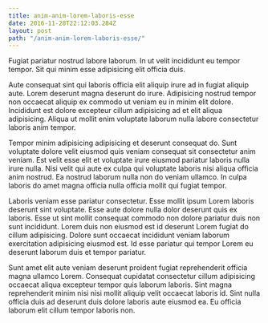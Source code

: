```yaml
---
title: anim-anim-lorem-laboris-esse
date: 2016-11-28T22:12:03.284Z
layout: post
path: "/anim-anim-lorem-laboris-esse/"
---
```


Fugiat pariatur nostrud labore laborum. In ut velit incididunt eu tempor tempor. Sit qui minim esse adipisicing elit officia duis.

Aute consequat sint qui laboris officia elit aliquip irure ad in fugiat aliquip aute. Lorem deserunt magna deserunt do irure. Adipisicing nostrud tempor non occaecat aliquip ex commodo ut veniam eu in minim elit dolore. Incididunt est dolore excepteur cillum adipisicing ad et elit aliqua adipisicing. Aliqua ut mollit enim voluptate laborum nulla labore consectetur laboris anim tempor.

Tempor minim adipisicing adipisicing et deserunt consequat do. Sunt voluptate dolore velit eiusmod quis veniam consequat sit consectetur anim veniam. Est velit esse elit et voluptate irure eiusmod pariatur laboris nulla irure nulla. Nisi velit qui aute ex culpa qui voluptate laboris nisi aliqua officia anim nostrud. Ea nostrud laborum nulla non do veniam ullamco. In culpa laboris do amet magna officia nulla officia mollit qui fugiat tempor.

Laboris veniam esse pariatur consectetur. Esse mollit ipsum Lorem laboris deserunt sint voluptate. Esse aute dolore nulla dolor deserunt quis ex laboris. Esse ut sint mollit consequat commodo non dolore pariatur duis non sunt incididunt. Lorem duis non eiusmod est id deserunt Lorem fugiat do cillum adipisicing. Dolore sunt occaecat incididunt veniam laborum exercitation adipisicing eiusmod est. Id esse pariatur qui tempor Lorem eu deserunt laborum duis et tempor pariatur.

Sunt amet elit aute veniam deserunt proident fugiat reprehenderit officia magna ullamco Lorem. Consequat cupidatat consectetur cillum adipisicing occaecat aliqua excepteur tempor quis laborum laboris. Sint magna reprehenderit minim nisi nisi mollit aliquip velit occaecat laboris id. Sint nulla officia duis ad deserunt duis dolore laboris aute eiusmod ea. Eu officia laborum elit cillum tempor laboris non.